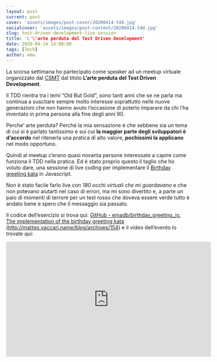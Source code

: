 ```yaml
---
layout: post
current: post
cover: 'assets/images/post-cover/20200414-tdd.jpg'
socialcover: 'assets/images/post-content/20200414-tdd.jpg'
slug: test-driven-development-live-session
title: 'L'\'arte perduta del Test Driven Development'
date: 2020-04-14 14:00:00
tags: [Tech]
author: ema 
---
```



La scorsa settimana ho partecipato come speaker ad un meetup virtuale organizzato dal [CSMT](https://www.csmt.it) dal titolo **L’arte perduta del Test Driven Development**.

Il TDD rientra tra i temi “Old But Gold”, sono tanti anni che se ne parla ma continua a suscitare sempre molto interesse soprattutto nelle nuove generazioni che non hanno avuto l’occasione di poterlo imparare da chi l’ha inventato in prima persona alla fine degli anni 90. 

Perche’ arte perduta? Perché la mia sensazione è che sebbene sia un tema di cui si è parlato tantissimo e sui cui **la maggior parte degli sviluppatori è d’accordo** nel ritenerla una pratica di alto valore, **pochissimi la applicano** nel modo opportuno.

Quindi al meetup c’erano quasi novanta persone interessate a capire come funziona il TDD nella pratica.
Ed è stato proprio questo il taglio che ho voluto dare, una sessione di live coding per implementare il [Birthday greeting kata](http://matteo.vaccari.name/blog/archives/154) in Javascript.

Non è stato facile farlo live con *180 occhi virtuali che mi guardavano* e che non potevano aiutarti nel caso di errori, ma mi sono divertito e, a parte un paio di momenti di terrore per un test rosso che doveva essere verde tutto è andato bene e spero che il messaggio sia passato. 

Il codice dell’esercizio si trova qui: [GitHub - emadb/birthday_greeting_js: The implementation of the birthday greeting kata (http://matteo.vaccari.name/blog/archives/154)](https://github.com/emadb/birthday_greeting_js) e il video dell’evento lo trovate qui: 
<iframe width="560" height="315" src="https://www.youtube.com/embed/c9F1w87VIAQ" frameborder="0" allow="accelerometer; autoplay; encrypted-media; gyroscope; picture-in-picture" allowfullscreen></iframe>